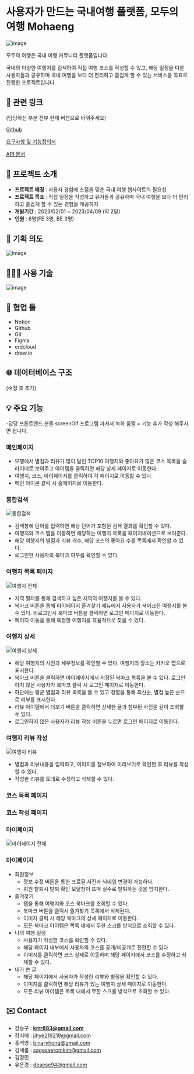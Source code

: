 # 사용자가 만드는 국내여행 플랫폼, 모두의 여행 Mohaeng
![image](https://user-images.githubusercontent.com/94662639/232202485-4d2b4605-312a-406b-be3c-e396dd0f8972.png)




모두의 여행은 국내 여행 커뮤니티 플랫폼입니다

국내의 다양한 여행지를 검색하여 직접 여행 코스를 작성할 수 있고, 해당 일정을 다른 사용자들과 공유하며 국내 여행을 보다 더 편리하고 즐겁게 할 수 있는 서비스를 목표로 진행한 프로젝트입니다

## 📝 관련 링크 

(담당하신 부분 전부 현재 버전으로 바꿔주세요)

[Github](https://github.com/Mohaeng2023/Mohaeng)

[요구사항 및 기능정의서](https://docs.google.com/spreadsheets/d/1s9AVLdhSfp5DTqd-lz0jkD7A-DtikWaR5JPT4BtyXx8/edit#gid=0)

[API 문서](https://www.notion.so/API-ccec3cd5f7614c30b3f0c4d43d7e4a5c)

## 📌 프로젝트 소개

- **프로젝트 배경** : 사용자 경험에 초점을 맞춘 국내 여행 웹사이트의 필요성
- **프로젝트 목표** : 직접 일정을 작성하고 유저들과 공유하며 국내 여행을 보다 더 편리하고 즐겁게 할 수 있는 경험을 제공하자
- **개발기간** : 2023/02/01 ~ 2023/04/09 (약 2달)
- **인원** : 6명(FE 3명, BE 3명)


## 📙 기획 의도
![image](https://user-images.githubusercontent.com/94662639/232201100-dd23a0f9-5b6d-4b21-8b12-984aea1aabbd.png)

## 🧑🏻‍💻 사용 기술
![image](https://user-images.githubusercontent.com/94662639/232202389-3d32497b-1c6c-42f2-a17c-447ef2502510.png)
## 📘 협업 툴


- Notion
- Github
- Git
- Figma
- erdcloud
- draw.io

## 🌐 데이터베이스 구조


(수정 후 추가)



## 💡 주요 기능 
-담당 프론트엔드 분들 screenGif 프로그램 까셔서 녹화 움짤 + 기능 추가 작성 해주시면 됩니다.


### 메인페이지
- 모행에서 별점과 리뷰가 많이 달린 TOP10 여행지와 좋아요가 많은 코스 목록을 슬라이더로 보여주고 아이템을 클릭하면 해당 상세 페이지로 이동한다.
- 여행지, 코스, 마이페이지를 클릭하여 각 페이지로 이동할 수 있다.
- 메인 아이콘 클릭 시 홈페이지로 이동한다.

### 통합검색
![통합검색](https://user-images.githubusercontent.com/108039645/232226951-039a6d45-bae0-42e5-aabf-3beacd3e50ff.gif)
- 검색창에 단어를 입력하면 해당 단어가 포함된 검색 결과를 확인할 수 있다.
- 여행지와 코스 탭을 이동하면 해당하는 여행지 목록을 페이지네이션으로 보여준다.
- 해당 여행지의 별점과 리뷰 개수, 해당 코스의 좋아요 수를 목록에서 확인할 수 있다.
- 로그인한 사용자의 북마크 여부를 확인할 수 있다.

### 여행지 목록 페이지
![여행지 전체](https://user-images.githubusercontent.com/94662639/232213110-0fdd347b-729c-43c5-b00a-2f02483a4e76.gif)
- 지역 필터를 통해 검색하고 싶은 지역의 여행지를 볼 수 있다.
- 북마크 버튼을 통해 마이페이지 즐겨찾기 메뉴에서 사용자가 북마크한 여행지를 볼 수 있다. 비로그인시 북마크 버튼을 클릭하면 로그인 페이지로 이동한다.
- 페이지 이동을 통해 특정한 여행지를 효율적으로 찾을 수 있다.

### 여행지 상세
![여행지 상세](https://user-images.githubusercontent.com/108039645/232228575-a5fca674-774a-4b7f-bec8-69fb746b7842.gif)

- 해당 여행지의 사진과 세부정보를 확인할 수 있다. 여행지의 장소는 카카오 맵으로 표시한다.
- 북마크 버튼을 클릭하면 마이페이지에서 저장된 북마크 목록을 볼 수 있다. 로그인하지 않은 사용자가 북마크 클릭 시 로그인 페이지로 이동한다.
- 하단에는 평균 별점과 리뷰 목록을 볼 수 있고 정렬을 통해 최신순, 별점 높은 순으로 리뷰를 표시한다.
- 리뷰 아이템에서 더보기 버튼을 클릭하면 상세한 글과 첨부된 사진을 같이 조회할 수 있다.
- 로그인하지 않은 사용자가 리뷰 작성 버튼을 누르면 로그인 페이지로 이동한다.

### 여행지 리뷰 작성
![여행지 리뷰](https://user-images.githubusercontent.com/108039645/232230248-10f4057a-41a2-4b31-930d-48939e2466ab.gif)

- 별점과 리뷰내용을 입력하고, 이미지를 첨부하여 미리보기로 확인한 후 리뷰를 작성할 수 있다.
- 작성한 리뷰를 토대로 수정하고 삭제할 수 있다.

### 코스 목록 페이지

### 코스 작성 페이지


### 마이페이지
![마이페이지 전체](https://user-images.githubusercontent.com/94662639/232225826-ca25b0b2-6c32-4b5a-9c20-aac238b90115.gif)
### 마이페이지

- 회원정보
    - 정보 수정 버튼을 통한 프로필 사진과 닉네임 변경이 가능하다.
    - 회원 탈퇴시 탈퇴 확인 모달창이 뜨며 실수로 탈퇴하는 것을 방지한다.
- 즐겨찾기
    - 탭을 통해 여행지와 코스 북마크를 조회할 수 있다.
    - 북마크 버튼을 클릭시 즐겨찾기 목록에서 삭제된다.
    - 이미지 클릭 시 해당 북마크의 상세 페이지로 이동한다.
    - 모든 북마크 아이템은 목록 내에서 무한 스크롤 방식으로 조회할 수 있다.
- 나의 여행 일정
    - 사용자가 작성한 코스를 확인할 수 있다.
    - 해당 페이지 내부에서 사용자의 코스를 공개/비공개로 전환할 수 있다
    - 이미지를 클릭하면 코스 상세로 이동하며 해당 페이지에서 코스를 수정하고 삭제할 수 있다.
- 내가 쓴 글
    - 해당 페이지에서 사용자가 작성한 리뷰와 별점을 확인할 수 있다.
    - 이미지를 클릭하면 해당 리뷰가 있는 여행지 상세 페이지로 이동한다.
    - 모든 리뷰 아이템은 목록 내에서 무한 스크롤 방식으로 조회할 수 있다.

## ✉️ Contact
- 강승구 : **krrr883@gmail.com**
- 장지혜 : jihye219219@gmail.com
- 홍석영 : binaryhong@gmail.com
- 김새롬 : sagesaeromkim@gmail.com
- 김정민 
- 유은경 : deaese94@gmail.com
